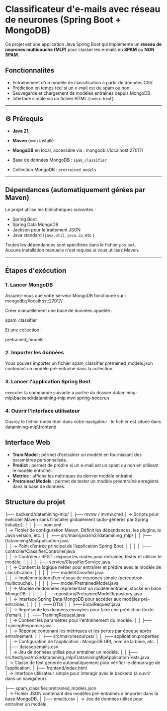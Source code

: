 #  Classificateur d'e-mails avec réseau de neurones (Spring Boot + MongoDB)

Ce projet est une application Java Spring Boot qui implémente un **réseau de neurones multicouche (MLP)** pour classer les e-mails en **SPAM** ou **NON SPAM**.

##  Fonctionnalités

- Entraînement d'un modèle de classification à partir de données CSV.
- Prédiction en temps réel si un e-mail est du spam ou non.
- Sauvegarde et chargement de modèles entraînés depuis MongoDB.
- Interface simple via un fichier HTML (`index.html`).

---

## ⚙ Prérequis

- **Java 21**.
- **Maven** (`mvn`) installé.
- **MongoDB** en local, accessible via : mongodb://localhost:27017/

- Base de données MongoDB : `spam_classifier`  
- Collection MongoDB : `pretrained_models`

---

##  Dépendances (automatiquement gérées par Maven)

Le projet utilise les bibliothèques suivantes :

- Spring Boot
- Spring Data MongoDB
- Jackson pour le traitement JSON
- Java standard (`java.util`, `java.io`, etc.)

Toutes les dépendances sont spécifiées dans le fichier `pom.xml`.  
Aucune installation manuelle n'est requise si vous utilisez Maven.

---

##  Étapes d'exécution

### 1. Lancer MongoDB

Assurez-vous que votre serveur MongoDB fonctionne sur : mongodb://localhost:27017/

Créer manuellement une base de données appelée :

spam_classifier

Et une collection :

pretrained_models

### 2.  Importer les données 
Vous pouvez importer un fichier  spam_classifier.pretrained_models.json  contenant un modèle pré-entraîné dans la collection.

### 3.  Lancer l'application Spring Boot
executer la commande suivante a partire du dossier datamining-mlp\backend\datamining-mlp
mvn spring-boot:run

### 4. Ouvrir l'interface utilisateur
Ouvrez le fichier index.html dans votre navigateur : le  fichier est situee dans datamining-mlp\frontend

## Interface Web

- **Train Model** : permet d'entraîner un modèle en fournissant des paramètres personnalisés.  
- **Predict** : permet de prédire si un e-mail est un spam ou non en utilisant le modèle entraîné.  
- **Metrics** : affiche les métriques du dernier modèle entraîné.  
- **Pretrained Models** : permet de tester un modèle préentraîné enregistré dans la base de données.  

## Structure du projet

├── backend/datamining-mlp/
│   ├── mvnw / mvnw.cmd
│       → Scripts pour exécuter Maven sans l’installer globalement (auto-générés par Spring Initializr).
│
│   ├── pom.xml  
│       → Fichier de configuration Maven. Définit les dépendances, les plugins, le Java version, etc.
│
│   ├── src/main/java/m2i/datamining_mlp/
│   │   ├── DataminingMlpApplication.java  
│   │       → Point d’entrée principal de l’application Spring Boot.
│   │
│   │   ├── controller/ClassifierController.java  
│   │       → Contrôleur REST : expose les routes pour entraîner, tester et utiliser le modèle.
│   │
│   │   ├── service/ClassifierService.java  
│   │       → Contient la logique métier pour entraîner et prédire avec le modèle de classification.
│   │
│   │   ├── model/Classifier.java  
│   │       → Implémentation d’un réseau de neurones simple (perceptron multicouche).
│   │
│   │   ├── model/PretrainedModel.java  
│   │       → Modèle de données représentant un modèle entraîné, stocké en base MongoDB.
│   │
│   │   ├── repository/PretrainedModelRepository.java  
│   │       → Interface Spring Data MongoDB pour accéder aux modèles pré-entraînés.
│   │
│   │   ├── DTO/
│   │       ├── EmailRequest.java  
│   │           → Représente les données envoyées pour faire une prédiction (texte d’email).
│   │       ├── TrainingRequest.java  
│   │           → Contient les paramètres pour l'entraînement du modèle.
│   │       ├── TrainingResponse.java  
│   │           → Réponse contenant les métriques et les pertes par époque après entraînement.
│
│   ├── src/main/resources/
│   │   ├── application.properties  
│   │       → Configuration de l’application : MongoDB URI, nom de la base, etc.
│   │   ├── dataset/emails.csv  
│   │       → Jeu de données utilisé pour entraîner un modèle.
│
│   ├── src/test/java/m2i/datamining_mlp/DataminingMlpApplicationTests.java  
│       → Classe de test générée automatiquement pour vérifier le démarrage de l’application.
│
├── frontend/index.html  
│   → Interface utilisateur simple pour interagir avec le backend (à ouvrir dans un navigateur).

├── spam_classifier.pretrained_models.json  
│   → Fichier JSON contenant des modèles pré-entraînés à importer dans la base MongoDB.
│
├── emails.csv
│   → Jeu de données utilisé pour entraîner un modèle.
